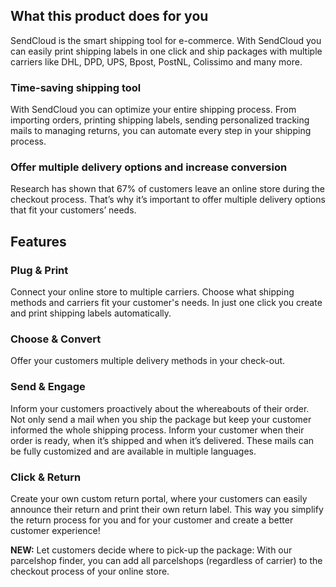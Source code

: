 What this product does for you
---
SendCloud is the smart shipping tool for e-commerce. With SendCloud you can easily print shipping labels in one click and ship packages with multiple carriers like DHL, DPD, UPS, Bpost, PostNL, Colissimo and many more.
 
### Time-saving shipping tool
With SendCloud you can optimize your entire shipping process. From importing orders, printing shipping labels, sending personalized tracking mails to managing returns, you can automate every step in your shipping process. 
 
### Offer multiple delivery options and increase conversion
Research has shown that 67% of customers leave an online store during the checkout process. That’s why it’s important to offer multiple delivery options that fit your customers’ needs.

Features
--

### Plug & Print
Connect your online store to multiple carriers. Choose what shipping methods and carriers fit your customer's needs. In just one click you create and print shipping labels automatically.
 
### Choose & Convert
Offer your customers multiple delivery methods in your check-out.
 
### Send & Engage
Inform your customers proactively about the whereabouts of their order. Not only send a mail when you ship the package but keep your customer informed the whole shipping process. Inform your customer when their order is ready, when it’s shipped and when it’s delivered. These mails can be fully customized and are available in multiple languages.
 
### Click & Return
Create your own custom return portal, where your customers can easily announce their return and print their own return label. This way you simplify the return process for you and for your customer and create a better customer experience!
 
**NEW:** Let customers decide where to pick-up the package: With our parcelshop finder, you can add all parcelshops (regardless of carrier) to the checkout process of your online store.
 